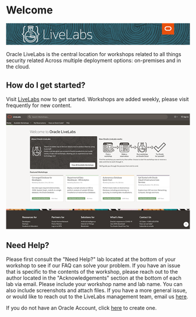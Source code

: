 # Welcome
[![](../common/images/livelabs-banner-formarketplace.png)](http://bit.ly/golivelabs/)

Oracle LiveLabs is the central location for workshops related to all things security related  Across multiple deployment options:  on-premises and in the cloud.  

## How do I get started?
Visit [LiveLabs](http://bit.ly/golivelabs) now to get started.  Workshops are added weekly, please visit frequently for new content.

[![](../common/images/livelabs.png)](http://bit.ly/golivelabs)

## Need Help?
Please first consult the "Need Help?" lab located at the bottom of your workshop to see if our FAQ can solve your problem.  If you have an issue that is specific to the contents of the workshop, please reach out to the author located in the "Acknowledgements" section at the bottom of each lab via email. Please include your workshop name and lab name. You can also include screenshots and attach files. If you have a more general issue, or would like to reach out to the LiveLabs management team, email us [here](mailto:livelabs-help_us@oracle.com).   

If you do not have an Oracle Account, click [here](https://profile.oracle.com/myprofile/account/create-account.jspx) to create one.
